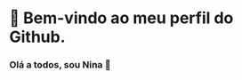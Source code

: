 # 👋 Bem-vindo ao meu perfil do Github.
### Olá a todos, sou  Nina 👋

<!--
**NiEl0503/NiEl0503** is a ✨ _special_ ✨ repository because its `README.md` (this file) appears on your GitHub profile.

Here are some ideas to get you started:

- 😄 Meu nome é Ninoska Contreras.
- ⚡ Atualmente estou estudando em Laboratoria.
- ✨ Curiosidade: Adoro ouvir música.
- 🚀 Eu quero ser um desenvolvedor web.

     Nestes repositórios você encontra parte dos meus estudos e projetos desenvolvidos desde que iniciei este grande e belo desafio.
     ## Estou aprendendo:
     
            <img src="https://cdn.jsdelivr.net/gh/devicons/devicon/icons/javascript/javascript-original.svg" width="40" height="40"/> 
            <img src="https://cdn.jsdelivr.net/gh/devicons/devicon/icons/html5/html5-original.svg" width="40" height="40"/> 
            <img src="https://cdn.jsdelivr.net/gh/devicons/devicon/icons/css3/css3-original.svg" width="40" height="40" />
            <img src="https://cdn.jsdelivr.net/gh/devicons/devicon/icons/git/git-original.svg"  width="40" height="40" /> 
            <img src="https://cdn.jsdelivr.net/gh/devicons/devicon/icons/github/github-original.svg" width="40" height="40" />
            <img src="https://cdn.jsdelivr.net/gh/devicons/devicon/icons/vscode/vscode-original.svg" width="40" height="40"  />
            <img src="https://cdn.jsdelivr.net/gh/devicons/devicon/icons/figma/figma-original.svg"  width="40" height="40" />
            <img src="https://cdn.jsdelivr.net/gh/devicons/devicon/icons/firebase/firebase-plain.svg"  width="40" height="40" />
            <img src="https://cdn.jsdelivr.net/gh/devicons/devicon/icons/trello/trello-plain.svg" width="40" height="40" />
          
          
          
          
  
          
          
          
          
